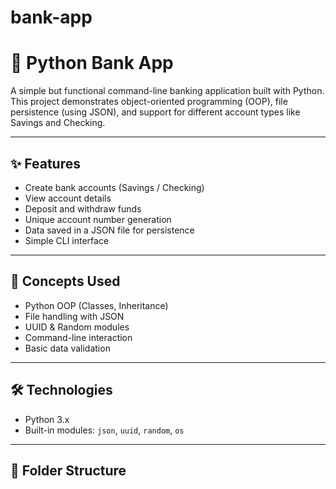 # bank-app
# 🏦 Python Bank App

A simple but functional command-line banking application built with Python. This project demonstrates object-oriented programming (OOP), file persistence (using JSON), and support for different account types like Savings and Checking.

---

## ✨ Features

- Create bank accounts (Savings / Checking)
- View account details
- Deposit and withdraw funds
- Unique account number generation
- Data saved in a JSON file for persistence
- Simple CLI interface

---

## 🧠 Concepts Used

- Python OOP (Classes, Inheritance)
- File handling with JSON
- UUID & Random modules
- Command-line interaction
- Basic data validation

---

## 🛠 Technologies

- Python 3.x
- Built-in modules: `json`, `uuid`, `random`, `os`

---

## 📂 Folder Structure

